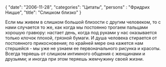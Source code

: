 {
   "date": "2006-11-28",
   "categories": "Цитаты",
   "persons" : "Фридрих Ницше",
   "title": "Слишком близко"
}

Если мы живем в слишком большой близости с другим человеком, то с нами случается то же, как когда мы постоянно трогаем пальцами хорошую гравюру: настает день, когда под руками у нас оказывается только клочок плохой, грязной бумаги. И душа человека стирается от постоянного прикосновения; по крайней мере она кажется нам стершейся - мы уже не узнаем ее первоначального рисунка и красоты. Всегда теряешь от слишком интимного общения с женщинами и друзьями; и иногда при этом теряешь жемчужину своей жизни.
